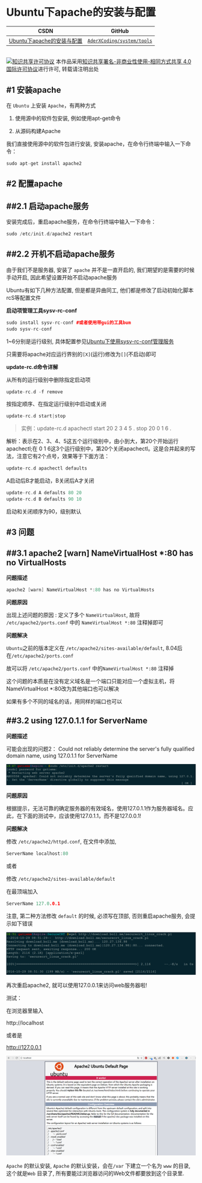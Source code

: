 Ubuntu下apache的安装与配置
=======

| CSDN | GitHub |
|:----:|:------:|
| [Ubuntu下apache的安装与配置](http://blog.csdn.net/gatieme) | [`AderXCoding/system/tools`](https://github.com/gatieme/AderXCoding/tree/master/system/tools) |


<br>
<a rel="license" href="http://creativecommons.org/licenses/by-nc-sa/4.0/"><img alt="知识共享许可协议" style="border-width:0" src="https://i.creativecommons.org/l/by-nc-sa/4.0/88x31.png" /></a>
本作品采用<a rel="license" href="http://creativecommons.org/licenses/by-nc-sa/4.0/">知识共享署名-非商业性使用-相同方式共享 4.0 国际许可协议</a>进行许可, 转载请注明出处
<br>


#1	安装apache
-------

在 `Ubuntu` 上安装 `Apache`，有两种方式


1.	使用源中的软件包安装, 例如使用apt-get命令

2.	从源码构建Apache



我们直接使用源中的软件包进行安装, 安装apache，在命令行终端中输入一下命令：

```cpp
sudo apt-get install apache2
```


#2	配置apache
-------


##2.1	启动apache服务
-------

安装完成后，重启apache服务，在命令行终端中输入一下命令：

```cpp
sudo /etc/init.d/apache2 restart
```

##2.2	开机不启动apache服务
-------

由于我们不是服务器, 安装了 `apache` 并不是一直开启的, 我们期望的是需要的时候手动开启, 因此希望设置开始不启动apache服务

Ubuntu有如下几种方法配置, 但是都是异曲同工, 他们都是修改了启动初始化脚本rcS等配置文件

**启动项管理工具sysv-rc-conf**

```cpp
sudo install sysv-rc-conf #或者使用带gui的工具bum
sudo sysv-rc-conf
```

1~6分别是运行级别, 具体配置参见[Ubuntu下使用sysv-rc-conf管理服务](http://blog.csdn.net/gatieme/article/details/45251389)

只需要将apache对应运行界别的`[X]`(运行)修改为`[]`(不启动)即可


**update-rc.d命令详解**


从所有的运行级别中删除指定启动项


```cpp
update-rc.d -f remove
```

按指定顺序、在指定运行级别中启动或关闭

```cpp
update-rc.d start|stop
```

>实例：update-rc.d apachectl start 20 2 3 4 5 . stop 20 0 1 6 .

解析：表示在2、3、4、5这五个运行级别中，由小到大，第20个开始运行apachectl;在 0 1 6这3个运行级别中，第20个关闭apachectl。这是合并起来的写法，注意它有2个点号，效果等于下面方法：

```cpp
update-rc.d apachectl defaults
```

A启动后B才能启动，B关闭后A才关闭

```cpp
update-rc.d A defaults 80 20
update-rc.d B defaults 90 10
```

启动和关闭顺序为90，级别默认


#3	问题
-------


##3.1	apache2 [warn] NameVirtualHost *:80 has no VirtualHosts
-------


**问题描述**


```cpp
apache2 [warn] NameVirtualHost *:80 has no VirtualHosts
```


**问题原因**


出现上述问题的原因 : 定义了多个 `NameVirtualHost`, 故将 `/etc/apache2/ports.conf` 中的 `NameVirtualHost *:80` 注释掉即可



**问题解决**


`Ubuntu`之前的版本定义在 `/etc/apache2/sites-available/default`, 8.04后在`/etc/apache2/ports.conf`

故可以将 `/etc/apache2/ports.conf` 中的`NameVirtualHost *:80` 注释掉

这个问题的本质是在没有定义域名是一个端口只能对应一个虚拟主机，将NameVirtualHost *:80改为其他端口也可以解决

如果有多个不同的域名的话，用同样的端口也可以



##3.2	using 127.0.1.1 for ServerName
-------


**问题描述**


可能会出现的问题2： Could not reliably determine the server's fully qualified domain name, using 127.0.1.1 for ServerName


![using 127.0.1.1 for ServerName](domain-name.png)


**问题原因**

根据提示，无法可靠的确定服务器的有效域名，使用127.0.1.1作为服务器域名。应此，在下面的测试中，应该使用127.0.1.1，而不是127.0.0.1!


**问题解决**

修改 `/etc/apache2/httpd.conf`, 在文件中添加,

```cpp
ServerName localhost:80
```

或者

修改 `/etc/apache2/sites-available/default`

在最顶端加入

```cpp
ServerName 127.0.0.1
```

注意, 第二种方法修改 `default` 的时候, 必须写在顶部, 否则重启apache服务, 会提示如下错误

![directive globally to suppress this message](domain-name2.png)


再次重启apache2, 就可以使用127.0.0.1来访问web服务器啦!

测试：

在浏览器里输入

http://localhost

或者是

http://127.0.0.1


![访问localhost](localhost.png)

`Apache` 的默认安装, `Apache` 的默认安装，会在`/var` 下建立一个名为 `www` 的目录, 这个就是`Web` 目录了, 所有要能过浏览器访问的Web文件都要放到这个目录里.



